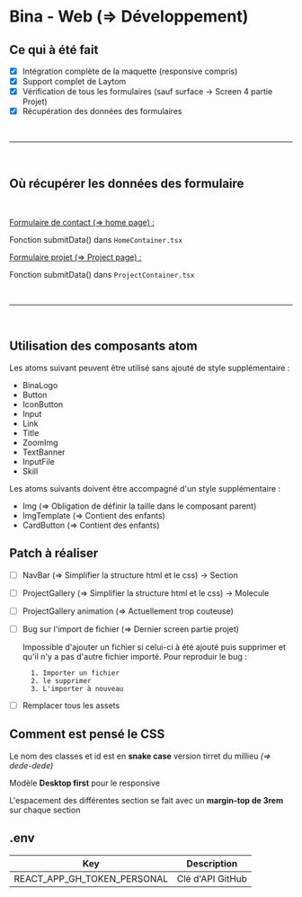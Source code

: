 # Bina - Web (=> Développement)

## Ce qui à été fait

- [x] Intégration complète de la maquette (responsive compris)
- [x] Support complet de Laytom
- [x] Vérification de tous les formulaires (sauf surface -> Screen 4 partie Projet)
- [x] Récupération des données des formulaires

<br>

---

<br>

## Où récupérer les données des formulaire

<br>

<u>Formulaire de contact (=> home page) :</u>

Fonction submitData() dans `HomeContainer.tsx`


<u>Formulaire projet (=> Project page) :</u>

Fonction submitData() dans `ProjectContainer.tsx`

<br>

---

<br>

## Utilisation des composants atom

Les atoms suivant peuvent être utilisé sans ajouté de style supplémentaire :

- BinaLogo
- Button
- IconButton
- Input
- Link
- Title
- ZoomImg
- TextBanner
- InputFile
- Skill

Les atoms suivants doivent être accompagné d'un style supplémentaire :

- Img (=> Obligation de définir la taille dans le composant parent)
- ImgTemplate (=> Contient des enfants)
- CardButton (=> Contient des enfants)


## Patch à réaliser

- [ ] NavBar (=> Simplifier la structure html et le css) -> Section
- [ ] ProjectGallery (=> Simplifier la structure html et le css) -> Molecule
- [ ] ProjectGallery animation (=> Actuellement trop couteuse)
- [ ] Bug sur l'import de fichier (=> Dernier screen partie projet)
    
    Impossible d'ajouter un fichier si celui-ci à été ajouté puis supprimer et qu'il n'y a pas d'autre fichier importé.
    Pour reproduir le bug :
    
        1. Importer un fichier
        2. le supprimer
        3. L'importer à nouveau
        
- [ ] Remplacer tous les assets


## Comment est pensé le CSS

Le nom des classes et id est en **snake case** version tirret du millieu _(=> dede-dede)_

Modèle **Desktop first** pour le responsive

L'espacement des différentes section se fait avec un **margin-top de 3rem** sur chaque section


## .env

|            Key              |     Description       |
| :--------------------------:| :-------------------: |
| REACT_APP_GH_TOKEN_PERSONAL | Clé d'API GitHub      |